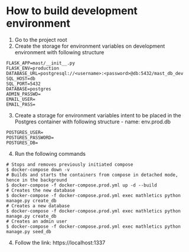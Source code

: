 # How to build development environment

1. Go to the project root
2. Create the storage for environment variables on development environment with following structure
```shell
FLASK_APP=mast/__init__.py
FLASK_ENV=production
DATABASE_URL=postgresql://<username>:<password>@db:5432/mast_db_dev
SQL_HOST=db
SQL_PORT=5432
DATABASE=postgres
ADMIN_PASSWD=
EMAIL_USER=
EMAIL_PASS=
```

3. Create a storage for environment variables intent to be placed in the Postgres container with following structure - name: env.prod.db
```shell
POSTGRES_USER=
POSTGRES_PASSWORD=
POSTGRES_DB=
```

4. Run the following commands
```shell
# Stops and removes previously initiated compose
$ docker-compose down -v
# Builds and starts the containers from compose in detached mode, hence in the background
$ docker-compose -f docker-compose.prod.yml up -d --build 
# Creates the new database
$ docker-compose -f docker-compose.prod.yml exec mathletics python manage.py create_db 
# Creates a new database
$ docker-compose -f docker-compose.prod.yml exec mathletics python manage.py create_db 
# Creates an admin user
$ docker-compose -f docker-compose.prod.yml exec mathletics python manage.py seed_db
```

4. Follow the link: https://localhost:1337
